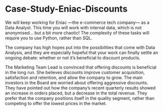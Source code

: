 # Case-Study-Eniac-Discounts
We will keep working for Eniac —the e-commerce tech company— as a Data Analyst. This time you will work with internal data, which is not anonymised… but a bit more chaotic! The complexity of these tasks will require you to use Python, rather than SQL.

The company has high hopes put into the possibilities that come with Data Analysis, and they are especially hopeful that your work can finally settle an ongoing debate: whether or not it’s beneficial to discount products.

The Marketing Team Lead is convinced that offering discounts is beneficial in the long run. She believes discounts improve customer acquisition, satisfaction and retention, and allow the company to grow.
The main investors in the Board are worried about offering aggressive discounts. They have pointed out how the company’s recent quarterly results showed an increase in orders placed, but a decrease in the total revenue. They prefer that the company positions itself in the quality segment, rather than competing to offer the lowest prices in the market.



